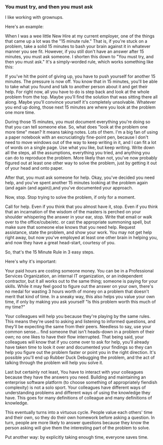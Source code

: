 ### You must try, and then you must ask

I like working with grownups.

Here's an example:

When I was a wee little New Hire at my current employer, one of the things that came up a lot was the "15 minute rule." That is, if you're stuck on a problem, take a solid 15 minutes to bash your brain against it in whatever manner you see fit. However, if you still don't have an answer after 15 minutes, you must ask someone. I shorten this down to "You must try, and then you must ask." It's a simply-worded rule, which works something like this:

If you've hit the point of giving up, you have to push yourself for another 15 minutes. The pressure is now off. You know that in 15 minutes, you'll be able to take what you found and talk to another person about it and get their help. For right now, all you have to do is step back and look at the whole problem from the top. Maybe you'll find the solution that was sitting there all along. Maybe you'll convince yourself it's completely unsolvable. Whatever you end up doing, those next 15 minutes are where you look at the problem one more time.

During those 15 minutes, you must document everything you're doing so that you can tell someone else. So, what does "look at the problem one more time" mean? It means taking notes. Lots of them. I'm a big fan of using a paper notebook with an excruciatingly fine-point pen, because I don't need to move windows out of the way to keep writing in it, and I can fit a lot of words on a single page. Use what you like, but keep writing. Write down all the steps, all the assumptions, everything you tried, and anything you can do to reproduce the problem. More likely than not, you've now probably figured out at least one other way to solve the problem, just by getting it out of your head and onto paper.

After that, you must ask someone for help. Okay, you've decided you need help, and you've spent another 15 minutes looking at the problem again (and again (and again)),and you've documented your approach.

Now, stop.
Stop trying to solve the problem, if only for a moment.

Call for help. Even if you think that you almost have it, stop. Even if you think that an incarnation of the wisdom of the masters is perched on your shoulder whispering the answer in your ear, stop. Write that email or walk over to the office/cube/etc. or cast the appropriate summoning spell, but make sure that someone else knows that you need help. Request assistance, state the problem, and show your work. You may not get help right away, but now you've employed at least one other brain in helping you, and now they have a great head-start, courtesy of you.

So, that's the 15 Minute Rule in 3 easy steps.

Here's why it's important:

Your paid hours are costing someone money. You can be in a Professional Services Organization, an internal IT organization, or an independent contractor, but it all works out to the same thing; someone is paying for your skills. While it may feel good to figure out the answer on your own, there's no medal for wasting 3 hours worth of money on a problem that doesn't merit that kind of time. In a sneaky way, this also helps you value your own time, if only by making you ask yourself "Is this problem worth this much of my time?"

Your colleagues will help you because they're playing by the same rules. This means they're used to asking and listening to informed questions, and they'll be expecting the same from their peers. Needless to say, use your common sense... find someone that isn't heads-down in a problem of their own; no one likes to have their flow interrupted. That being said, your colleagues will know that if you come over to ask for help, you'll already have taken time to look it over and documented your findings so they can help you figure out the problem faster or point you in the right direction. It's possible you'll end up Rubber Duck Debugging the problem, and the act of talking through the problem will help you solve it.

Last but certainly not least, You have to interact with your colleagues because they have the answers you need. Building and maintaining an enterprise software platform (to choose something of appropriately fiendish complexity) is not a solo sport. Your colleagues have different ways of understanding problems and different ways of using the knowledge they have. This goes for many definitions of colleague and many definitions of knowledge.

This eventually turns into a virtuous cycle. People value each others' time and their own, so they do their own homework before asking a question. In turn, people are more likely to answer questions because they know the person asking will give them the interesting part of the problem to solve.

Put another way: by explicitly taking enough time, everyone saves time.
